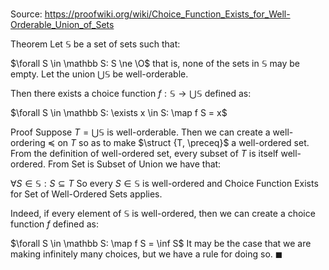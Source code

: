 # 

Source: https://proofwiki.org/wiki/Choice_Function_Exists_for_Well-Orderable_Union_of_Sets

Theorem
Let $\mathbb S$ be a set of sets such that:

$\forall S \in \mathbb S: S \ne \O$
that is, none of the sets in $\mathbb S$ may be empty.
Let the union $\bigcup \mathbb S$ be well-orderable.

Then there exists a choice function $f: \mathbb S \to \bigcup \mathbb S$ defined as:

$\forall S \in \mathbb S: \exists x \in S: \map f S = x$


Proof
Suppose $T = \bigcup \mathbb S$ is well-orderable.
Then we can create a well-ordering $\preceq$ on $T$ so as to make $\struct {T, \preceq}$ a well-ordered set.
From the definition of well-ordered set, every subset of $T$ is itself well-ordered.
From Set is Subset of Union we have that:

$\forall S \in \mathbb S: S \subseteq T$
So every $S \in \mathbb S$ is well-ordered and Choice Function Exists for Set of Well-Ordered Sets applies.

Indeed, if every element of $\mathbb S$ is well-ordered, then we can create a choice function $f$ defined as:

$\forall S \in \mathbb S: \map f S = \inf S$
It may be the case that we are making infinitely many choices, but we have a rule for doing so.
$\blacksquare$





